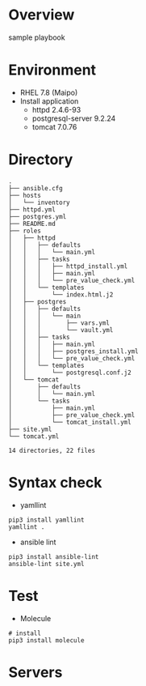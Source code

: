 # Overview
sample playbook

# Environment
*  RHEL 7.8 (Maipo)
*  Install application
   - httpd 2.4.6-93
   - postgresql-server 9.2.24
   - tomcat 7.0.76


# Directory
```
.
├── ansible.cfg
├── hosts
│   └── inventory
├── httpd.yml
├── postgres.yml
├── README.md
├── roles
│   ├── httpd
│   │   ├── defaults
│   │   │   └── main.yml
│   │   ├── tasks
│   │   │   ├── httpd_install.yml
│   │   │   ├── main.yml
│   │   │   └── pre_value_check.yml
│   │   └── templates
│   │       └── index.html.j2
│   ├── postgres
│   │   ├── defaults
│   │   │   └── main
│   │   │       ├── vars.yml
│   │   │       └── vault.yml
│   │   ├── tasks
│   │   │   ├── main.yml
│   │   │   ├── postgres_install.yml
│   │   │   └── pre_value_check.yml
│   │   └── templates
│   │       └── postgresql.conf.j2
│   └── tomcat
│       ├── defaults
│       │   └── main.yml
│       └── tasks
│           ├── main.yml
│           ├── pre_value_check.yml
│           └── tomcat_install.yml
├── site.yml
└── tomcat.yml

14 directories, 22 files
```

# Syntax check
 *  yamllint
 ```
pip3 install yamllint
yamllint .
 ```

 *  ansible lint
```
pip3 install ansible-lint
ansible-lint site.yml
```

# Test
 *  Molecule
 ```
# install
pip3 install molecule
```

# Servers
